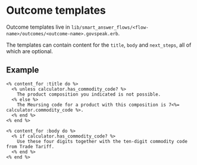 # Outcome templates

Outcome templates live in `lib/smart_answer_flows/<flow-name>/outcomes/<outcome-name>.govspeak.erb`.

The templates can contain content for the `title`, `body` and `next_steps`, all of which are optional.

## Example

```
<% content_for :title do %>
  <% unless calculator.has_commodity_code? %>
    The product composition you indicated is not possible.
  <% else %>
    The Meursing code for a product with this composition is 7<%= calculator.commodity_code %>.
  <% end %>
<% end %>

<% content_for :body do %>
  <% if calculator.has_commodity_code? %>
    Use these four digits together with the ten-digit commodity code from Trade Tariff.
  <% end %>
<% end %>
```

